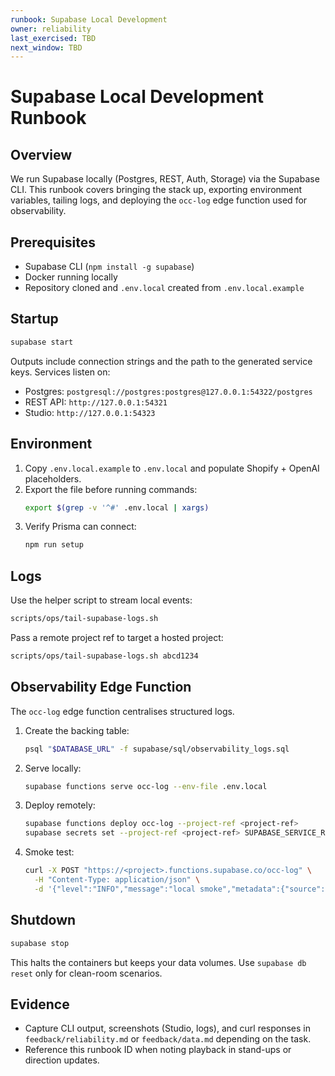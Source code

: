 ```yaml
---
runbook: Supabase Local Development
owner: reliability
last_exercised: TBD
next_window: TBD
---
```


# Supabase Local Development Runbook

## Overview
We run Supabase locally (Postgres, REST, Auth, Storage) via the Supabase CLI. This runbook covers bringing the stack up, exporting environment variables, tailing logs, and deploying the `occ-log` edge function used for observability.

## Prerequisites
- Supabase CLI (`npm install -g supabase`)
- Docker running locally
- Repository cloned and `.env.local` created from `.env.local.example`

## Startup
```bash
supabase start
```
Outputs include connection strings and the path to the generated service keys. Services listen on:
- Postgres: `postgresql://postgres:postgres@127.0.0.1:54322/postgres`
- REST API: `http://127.0.0.1:54321`
- Studio: `http://127.0.0.1:54323`

## Environment
1. Copy `.env.local.example` to `.env.local` and populate Shopify + OpenAI placeholders.
2. Export the file before running commands:
   ```bash
   export $(grep -v '^#' .env.local | xargs)
   ```
3. Verify Prisma can connect:
   ```bash
   npm run setup
   ```

## Logs
Use the helper script to stream local events:
```bash
scripts/ops/tail-supabase-logs.sh
```
Pass a remote project ref to target a hosted project:
```bash
scripts/ops/tail-supabase-logs.sh abcd1234
```

## Observability Edge Function
The `occ-log` edge function centralises structured logs.

1. Create the backing table:
   ```bash
   psql "$DATABASE_URL" -f supabase/sql/observability_logs.sql
   ```
2. Serve locally:
   ```bash
   supabase functions serve occ-log --env-file .env.local
   ```
3. Deploy remotely:
   ```bash
   supabase functions deploy occ-log --project-ref <project-ref>
   supabase secrets set --project-ref <project-ref> SUPABASE_SERVICE_ROLE_KEY=<service-role-key>
   ```
4. Smoke test:
   ```bash
   curl -X POST "https://<project>.functions.supabase.co/occ-log" \
     -H "Content-Type: application/json" \
     -d '{"level":"INFO","message":"local smoke","metadata":{"source":"runbook"}}'
   ```

## Shutdown
```bash
supabase stop
```
This halts the containers but keeps your data volumes. Use `supabase db reset` only for clean-room scenarios.

## Evidence
- Capture CLI output, screenshots (Studio, logs), and curl responses in `feedback/reliability.md` or `feedback/data.md` depending on the task.
- Reference this runbook ID when noting playback in stand-ups or direction updates.
